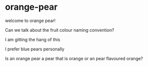 # orange-pear

 

welcome to orange pear!

 

Can we talk about the fruit colour naming convention?

 

I am gitting the hang of this

 

I prefer blue pears personally

 

Is an orange pear a pear that is orange or an pear flavoured orange?
